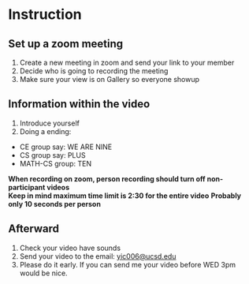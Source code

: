# Instruction

## Set up a zoom meeting

1. Create a new meeting in zoom and send your link to your member
2. Decide who is going to recording the meeting
3. Make sure your view is on Gallery so everyone showup

## Information within the video

1. Introduce yourself
2. Doing a ending:
  - CE group say: WE ARE NINE 
  - CS group say: PLUS 
  - MATH-CS group: TEN

**When recording on zoom, person recording should turn off non-participant videos** <br>
**Keep in mind maximum time limit is 2:30 for the entire video**
**Probably only 10 seconds per person**

## Afterward
1. Check your video have sounds
2. Send your video to the email: yic006@ucsd.edu
3. Please do it early. If you can send me your video before WED 3pm would be nice.
